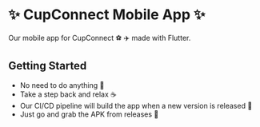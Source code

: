 # ✨ CupConnect Mobile App ✨

Our mobile app for CupConnect ⚽ ✈️ made with Flutter.

## Getting Started

- No need to do anything 🙅
- Take a step back and relax ☕
- Our CI/CD pipeline will build the app when a new version is released 🚀
- Just go and grab the APK from releases 💯
